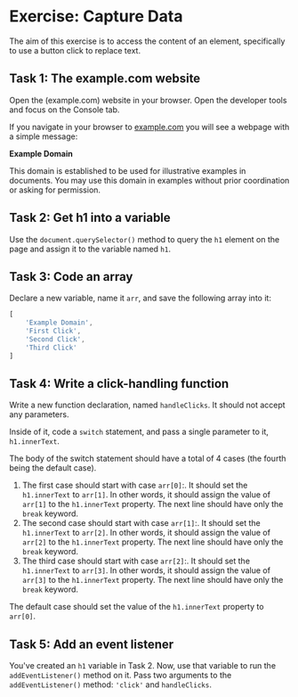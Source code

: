 # Exercise: Capture Data

The aim of this exercise is to access the content of an element, specifically to use a button click to replace text.

## Task 1: The example.com website

Open the (example.com) website in your browser. Open the developer tools and focus on the Console tab.

If you navigate in your browser to [example.com](http://www.example.com) you will see a webpage with a simple message:

**Example Domain**

This domain is established to be used for illustrative examples in documents. You may use this domain in examples without prior coordination or asking for permission.

## Task 2: Get h1 into a variable

Use the `document.querySelector()` method to query the `h1` element on the page and assign it to the variable named `h1`.

## Task 3: Code an array

Declare a new variable, name it `arr`, and save the following array into it:
```js
[
    'Example Domain',
    'First Click',
    'Second Click',
    'Third Click'
]
```

## Task 4: Write a click-handling function

Write a new function declaration, named `handleClicks`. It should not accept any parameters.

Inside of it, code a `switch` statement, and pass a single parameter to it, `h1.innerText`.

The body of the switch statement should have a total of 4 cases (the fourth being the default case).

1. The first case should start with case `arr[0]`:. It should set the `h1.innerText` to `arr[1]`. In other words, it should assign the value of `arr[1]` to the `h1.innerText` property. The next line should have only the `break` keyword.
2. The second case should start with case `arr[1]`:. It should set the `h1.innerText` to `arr[2]`. In other words, it should assign the value of `arr[2]` to the `h1.innerText` property. The next line should have only the `break` keyword.
3. The third case should start with case `arr[2]`:. It should set the `h1.innerText` to `arr[3]`. In other words, it should assign the value of `arr[3]` to the `h1.innerText` property. The next line should have only the `break` keyword.

The default case should set the value of the `h1.innerText` property to `arr[0]`.

## Task 5: Add an event listener

You've created an `h1` variable in Task 2. Now, use that variable to run the `addEventListener()` method on it. Pass two arguments to the `addEventListener()` method: `'click'` and `handleClicks`.
